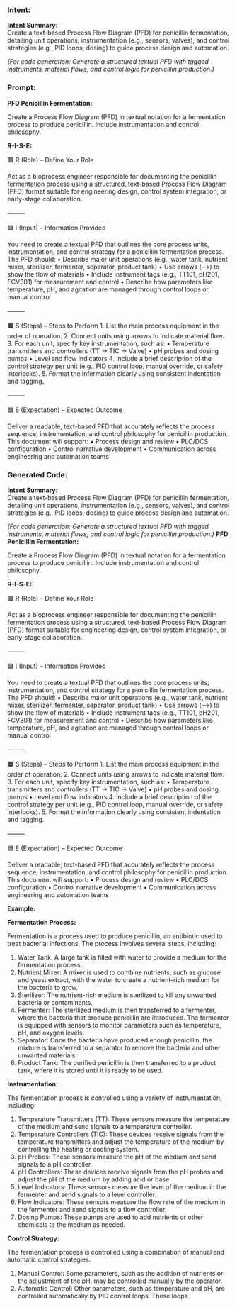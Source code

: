 ### Intent:
**Intent Summary:**  
Create a text-based Process Flow Diagram (PFD) for penicillin fermentation, detailing unit operations, instrumentation (e.g., sensors, valves), and control strategies (e.g., PID loops, dosing) to guide process design and automation.  

*(For code generation: Generate a structured textual PFD with tagged instruments, material flows, and control logic for penicillin production.)*

### Prompt:
**PFD Penicillin Fermentation:**

Create a Process Flow Diagram (PFD) in textual notation for a fermentation process to produce penicillin. Include instrumentation and control philosophy.

**R-I-S-E:**

🟥 R (Role) – Define Your Role

Act as a bioprocess engineer responsible for documenting the penicillin fermentation process using a structured, text-based Process Flow Diagram (PFD) format suitable for engineering design, control system integration, or early-stage collaboration.

⸻

🟩 I (Input) – Information Provided

You need to create a textual PFD that outlines the core process units, instrumentation, and control strategy for a penicillin fermentation process. The PFD should:
	•	Describe major unit operations (e.g., water tank, nutrient mixer, sterilizer, fermenter, separator, product tank)
	•	Use arrows (-->) to show the flow of materials
	•	Include instrument tags (e.g., TT101, pH201, FCV301) for measurement and control
	•	Describe how parameters like temperature, pH, and agitation are managed through control loops or manual control

⸻

🟧 S (Steps) – Steps to Perform
	1.	List the main process equipment in the order of operation.
	2.	Connect units using arrows to indicate material flow.
	3.	For each unit, specify key instrumentation, such as:
	•	Temperature transmitters and controllers (TT → TIC → Valve)
	•	pH probes and dosing pumps
	•	Level and flow indicators
	4.	Include a brief description of the control strategy per unit (e.g., PID control loop, manual override, or safety interlocks).
	5.	Format the information clearly using consistent indentation and tagging.

⸻

🟦 E (Expectation) – Expected Outcome

Deliver a readable, text-based PFD that accurately reflects the process sequence, instrumentation, and control philosophy for penicillin production. This document will support:
	•	Process design and review
	•	PLC/DCS configuration
	•	Control narrative development
	•	Communication across engineering and automation teams

### Generated Code:
**Intent Summary:**  
Create a text-based Process Flow Diagram (PFD) for penicillin fermentation, detailing unit operations, instrumentation (e.g., sensors, valves), and control strategies (e.g., PID loops, dosing) to guide process design and automation.  

*(For code generation: Generate a structured textual PFD with tagged instruments, material flows, and control logic for penicillin production.)*
**PFD Penicillin Fermentation:**

Create a Process Flow Diagram (PFD) in textual notation for a fermentation process to produce penicillin. Include instrumentation and control philosophy.

**R-I-S-E:**

🟥 R (Role) – Define Your Role

Act as a bioprocess engineer responsible for documenting the penicillin fermentation process using a structured, text-based Process Flow Diagram (PFD) format suitable for engineering design, control system integration, or early-stage collaboration.

⸻

🟩 I (Input) – Information Provided

You need to create a textual PFD that outlines the core process units, instrumentation, and control strategy for a penicillin fermentation process. The PFD should:
	•	Describe major unit operations (e.g., water tank, nutrient mixer, sterilizer, fermenter, separator, product tank)
	•	Use arrows (-->) to show the flow of materials
	•	Include instrument tags (e.g., TT101, pH201, FCV301) for measurement and control
	•	Describe how parameters like temperature, pH, and agitation are managed through control loops or manual control

⸻

🟧 S (Steps) – Steps to Perform
	1.	List the main process equipment in the order of operation.
	2.	Connect units using arrows to indicate material flow.
	3.	For each unit, specify key instrumentation, such as:
	•	Temperature transmitters and controllers (TT → TIC → Valve)
	•	pH probes and dosing pumps
	•	Level and flow indicators
	4.	Include a brief description of the control strategy per unit (e.g., PID control loop, manual override, or safety interlocks).
	5.	Format the information clearly using consistent indentation and tagging.

⸻

🟦 E (Expectation) – Expected Outcome

Deliver a readable, text-based PFD that accurately reflects the process sequence, instrumentation, and control philosophy for penicillin production. This document will support:
	•	Process design and review
	•	PLC/DCS configuration
	•	Control narrative development
	•	Communication across engineering and automation teams

**Example:**

**Fermentation Process:**

Fermentation is a process used to produce penicillin, an antibiotic used to treat bacterial infections. The process involves several steps, including:

1.	Water Tank: A large tank is filled with water to provide a medium for the fermentation process.
2.	Nutrient Mixer: A mixer is used to combine nutrients, such as glucose and yeast extract, with the water to create a nutrient-rich medium for the bacteria to grow.
3.	Sterilizer: The nutrient-rich medium is sterilized to kill any unwanted bacteria or contaminants.
4.	Fermenter: The sterilized medium is then transferred to a fermenter, where the bacteria that produce penicillin are introduced. The fermenter is equipped with sensors to monitor parameters such as temperature, pH, and oxygen levels.
5.	Separator: Once the bacteria have produced enough penicillin, the mixture is transferred to a separator to remove the bacteria and other unwanted materials.
6.	Product Tank: The purified penicillin is then transferred to a product tank, where it is stored until it is ready to be used.

**Instrumentation:**

The fermentation process is controlled using a variety of instrumentation, including:

1.	Temperature Transmitters (TT): These sensors measure the temperature of the medium and send signals to a temperature controller.
2.	Temperature Controllers (TIC): These devices receive signals from the temperature transmitters and adjust the temperature of the medium by controlling the heating or cooling system.
3.	pH Probes: These sensors measure the pH of the medium and send signals to a pH controller.
4.	pH Controllers: These devices receive signals from the pH probes and adjust the pH of the medium by adding acid or base.
5.	Level Indicators: These sensors measure the level of the medium in the fermenter and send signals to a level controller.
6.	Flow Indicators: These sensors measure the flow rate of the medium in the fermenter and send signals to a flow controller.
7.	Dosing Pumps: These pumps are used to add nutrients or other chemicals to the medium as needed.

**Control Strategy:**

The fermentation process is controlled using a combination of manual and automatic control strategies.

1.	Manual Control: Some parameters, such as the addition of nutrients or the adjustment of the pH, may be controlled manually by the operator.
2.	Automatic Control: Other parameters, such as temperature and pH, are controlled automatically by PID control loops. These loops
